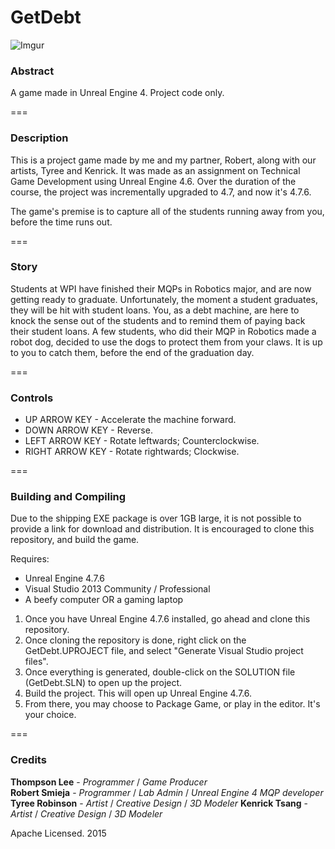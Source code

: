 # GetDebt

![Imgur](http://i.imgur.com/hj7J5Qn.png)

### Abstract

A game made in Unreal Engine 4. Project code only.

===

### Description

This is a project game made by me and my partner, Robert, along with our artists, Tyree and Kenrick. It was made as an assignment on Technical Game Development using Unreal Engine 4.6. Over the duration of the course, the project was incrementally upgraded to 4.7, and now it's 4.7.6. 

The game's premise is to capture all of the students running away from you, before the time runs out.

===

### Story

Students at WPI have finished their MQPs in Robotics major, and are now getting ready to graduate. Unfortunately, the moment a student graduates, they will be hit with student loans. You, as a debt machine, are here to knock the sense out of the students and to remind them of paying back their student loans. A few students, who did their MQP in Robotics made a robot dog, decided to use the dogs to protect them from your claws. It is up to you to catch them, before the end of the graduation day.

===

### Controls

* UP ARROW KEY - Accelerate the machine forward.
* DOWN ARROW KEY - Reverse.
* LEFT ARROW KEY - Rotate leftwards; Counterclockwise.
* RIGHT ARROW KEY - Rotate rightwards; Clockwise.

===

### Building and Compiling

Due to the shipping EXE package is over 1GB large, it is not possible to provide a link for download and distribution. It is encouraged to clone this repository, and build the game.

Requires:

* Unreal Engine 4.7.6 
* Visual Studio 2013 Community / Professional 
* A beefy computer OR a gaming laptop 


1. Once you have Unreal Engine 4.7.6 installed, go ahead and clone this repository.
2. Once cloning the repository is done, right click on the GetDebt.UPROJECT file, and select "Generate Visual Studio project files".
3. Once everything is generated, double-click on the SOLUTION file (GetDebt.SLN) to open up the project.
4. Build the project. This will open up Unreal Engine 4.7.6.
5. From there, you may choose to Package Game, or play in the editor. It's your choice.

===

### Credits

**Thompson Lee** - *Programmer* / *Game Producer*    
**Robert Smieja** - *Programmer* / *Lab Admin* / *Unreal Engine 4 MQP developer*   
**Tyree Robinson** - *Artist* / *Creative Design* / *3D Modeler*
**Kenrick Tsang** - *Artist* / *Creative Design* / *3D Modeler*

Apache Licensed. 2015
